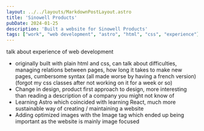 ```yaml
---
layout: ../../layouts/MarkdownPostLayout.astro
title: 'Sinowell Products'
pubDate: 2024-01-25
description: 'Built a website for Sinowell Products'
tags: ["work", "web development", "astro", "html", "css", "experience"]
---
```

talk about experience of web development
- originally built with plain html and css, can talk about difficulties, managing relations between pages, how long it takes to make new pages, cumbersome syntax (all made worse by having a french version) (forgot my css classes after not working on it for a week or so)
- Change in design, product first approach to design, more interesting than reading a description of a company you might not know of
- Learning Astro which coincided with learning React, much more sustainable way of creating / maintaining a website
- Adding optimized images with the Image tag which ended up being important as the website is mainly image focused